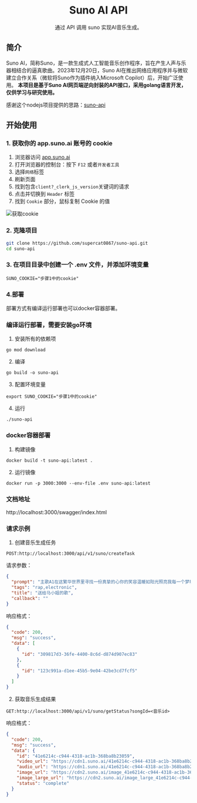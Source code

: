 <div align="center">
  <h1 align="center">
      Suno AI API
  </h1>
  <p>通过 API 调用 suno 实现AI音乐生成。</p>
</div>

## 简介

Suno AI，简称Suno，是一款生成式人工智能音乐创作程序，旨在产生人声与乐器相结合的逼真歌曲。2023年12月20日，Suno
AI在推出网络应用程序并与微软建立合作关系（微软将Suno作为插件纳入Microsoft Copilot）后，开始广泛使用。
**本项目是基于Suno AI网页端逆向封装的API接口，采用golang语言开发，仅供学习与研究使用。**

感谢这个nodejs项目提供的思路：[suno-api](https://github.com/gcui-art/suno-api)

## 开始使用

### 1. 获取你的 app.suno.ai 账号的 cookie

1. 浏览器访问 [app.suno.ai](https://app.suno.ai)
2. 打开浏览器的控制台：按下 `F12` 或者`开发者工具`
3. 选择`网络`标签
4. 刷新页面
5. 找到包含`client?_clerk_js_version`关键词的请求
6. 点击并切换到 `Header` 标签
7. 找到 `Cookie` 部分，鼠标复制 Cookie 的值

![获取cookie](https://github.com/gcui-art/suno-api/blob/main/public/get-cookie-demo.gif)

### 2. 克隆项目

```bash
git clone https://github.com/supercat0867/suno-api.git
cd suno-api
```

### 3. 在项目目录中创建一个 .env 文件，并添加环境变量

```dotenv
SUNO_COOKIE="步骤1中的cookie"
```

### 4.部署

部署方式有编译运行部署也可以docker容器部署。

### 编译运行部署，需要安装go环境

1. 安装所有的依赖项

```shell
go mod download
```

2. 编译

```shell
go build -o suno-api
```

3. 配置环境变量

```shell
export SUNO_COOKIE="步骤1中的cookie"
```

4. 运行

```shell
./suno-api
```

### docker容器部署

1. 构建镜像

```shell
docker build -t suno-api:latest .
```

2. 运行镜像

```shell
docker run -p 3000:3000 --env-file .env suno-api:latest
```

### 文档地址

http://localhost:3000/swagger/index.html

### 请求示例

1. 创建音乐生成任务

`POST:http://localhost:3000/api/v1/suno/createTask`

请求参数：

```json
{
  "prompt": "主歌A1在这繁华世界里寻找一份真挚的心你的笑容温暖如阳光照亮我每一个梦境马小姐你就像那夜空中最亮的星让我迷失在你的光芒里无法抗拒每一次眼神交汇心中都泛起涟漪你的温柔是我最美的记忆深深烙印在心底马小姐你的每一个瞬间我都想要铭记在这爱情的旅途中与你携手同行副歌B你是我心中的唯一马小姐我为你着迷你的每个微笑都让我沉醉不已我愿意陪你走过每一个四季在这漫长的岁月里给你我所有的深情主歌A2时间匆匆流逝我们的故事还在继续你的每个动作和每句话语都让我心动不已马小姐你是我生命中最美的奇遇我愿意用我全部的热情去守护这份爱情副歌B（重复）你是我心中的唯一马小姐我为你着迷你的每个微笑都让我沉醉不已我愿意陪你走过每一个四季在这漫长的岁月里给你我所有的深情过渡段爱情就像一场奇妙的旅行有你在身边一切都变得如此美丽马小姐你是我不可或缺的伴侣让我们一起走过这段不平凡的旅程副歌B（再重复）你是我心中的唯一马小姐我为你着迷你的每个微笑都让我沉醉不已我愿意陪你走过每一个四季在这漫长的岁月里给你我所有的深情尾声马小姐我的爱将永远属于你在这漫长的人生路上你是我唯一的伴侣让我们一起走过风风雨雨守护这份来之不易的爱情",
  "tags": "rap,electronic",
  "title": "送给马小姐的歌",
  "callback": ""
}
```

响应格式：

```json
{
  "code": 200,
  "msg": "success",
  "data": [
    {
      "id": "309817d3-36fe-4400-8c6d-d874d907ec83"
    },
    {
      "id": "123c991a-d1ee-45b5-9e04-42be3cd7fcf5"
    }
  ]
}
```

2. 获取音乐生成结果

`GET:http://localhost:3000/api/v1/suno/getStatus?songId=<音乐id>`

响应格式：

```json
{
  "code": 200,
  "msg": "success",
  "data": {
    "id": "41e6214c-c944-4318-ac1b-368ba8b23059",
    "video_url": "https://cdn1.suno.ai/41e6214c-c944-4318-ac1b-368ba8b23059.mp4",
    "audio_url": "https://cdn1.suno.ai/41e6214c-c944-4318-ac1b-368ba8b23059.mp3",
    "image_url": "https://cdn2.suno.ai/image_41e6214c-c944-4318-ac1b-368ba8b23059.jpeg",
    "image_large_url": "https://cdn2.suno.ai/image_large_41e6214c-c944-4318-ac1b-368ba8b23059.jpeg",
    "status": "complete"
  }
}
```